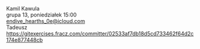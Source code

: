 Kamil Kawula<br>
grupa 13, poniedziałek 15:00<br>
endive_hearths_0e@icloud.com<br>
Tadeusz<br>
https://gitexercises.fracz.com/committer/02533af7db18d5cd733462f64d2c174e877448cb<br>

